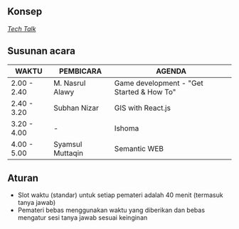## Konsep
[_Tech Talk_](https://github.com/LombokDevMeetup/event-concepts/blob/master/tech-talks.md)

## Susunan acara
| WAKTU       | PEMBICARA          | AGENDA                                         | 
|-------------|--------------------|------------------------------------------------|
| 2.00 - 2.40 | M. Nasrul Alawy    | Game development - "Get Started & How To"      |
| 2.40 - 3.20 | Subhan Nizar       | GIS with React.js                              |
| 3.20 - 4.00 |         -          | Ishoma                                         |
| 4.00 - 5.00 | Syamsul Muttaqin   | Semantic WEB                                   |

## Aturan
- Slot waktu (standar) untuk setiap pemateri adalah 40 menit (termasuk tanya jawab)
- Pemateri bebas menggunakan waktu yang diberikan dan bebas mengatur sesi tanya jawab sesuai keinginan
